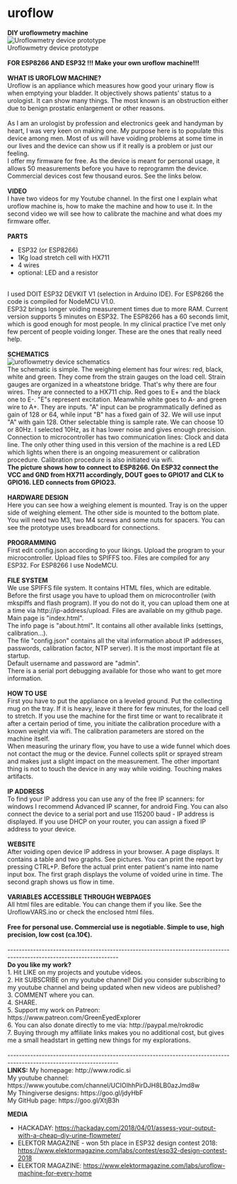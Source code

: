 # uroflow
<B>DIY uroflowmetry machine</B></BR>
<img src="https://github.com/rokrodic/uroflow/blob/master/IMAGES/20180118_085800.jpg?raw=true" alt="Uroflowmetry device prototype"></BR>
Uroflowmetry device prototype</BR>
</BR>
<B>FOR ESP8266 AND ESP32 !!! Make your own uroflow machine!!!</B></BR>
</BR>
<B>WHAT IS UROFLOW MACHINE?</B></BR>
Uroflow is an appliance which measures how good your urinary flow is when emptying your bladder. It objectively shows patients' status to a urologist. It can show many things. The most known is an obstruction either due to benign prostatic enlargement or other reasons.</BR>
</BR>
As I am an urologist by profession and electronics geek and handyman by heart, I was very keen on making one. My purpose here is to populate this device among men. Most of us will have voiding problems at some time in our lives and the device can show us if it really is a problem or just our feeling.</BR>
I offer my firmware for free. As the device is meant for personal usage, it allows 50 measurements before you have to reprogramm the device. Commercial devices cost few thousand euros. See the links below.</BR>
</BR>
<B>VIDEO</B></BR>
I have two videos for my Youtube channel. In the first one I explain what uroflow machine is, how to make the machine and how to use it. In the second video we will see how to calibrate the machine and what does my firmware offer. </BR>
</BR>
<B>PARTS</B></BR>
- ESP32 (or ESP8266)</BR>
- 1Kg load stretch cell with HX711</BR>
- 4 wires</BR>
- optional: LED and a resistor</BR>
</BR>
I used DOIT ESP32 DEVKIT V1 (selection in Arduino IDE). For ESP8266 the code is compiled for NodeMCU V1.0.</BR>
ESP32 brings longer voiding measurement times due to more RAM. Current version supports 5 minutes on ESP32. The ESP8266 has a 60 seconds limit, which is good enough for most people. In my clinical practice I've met only few percent of people voiding longer. These are the ones that really need help.</BR>
</BR>
<B>SCHEMATICS</B></BR>
<img src="https://github.com/rokrodic/uroflow/blob/master/IMAGES/SCH.png?raw=true" alt="uroflowmetry device schematics"></BR>
The schematic is simple. The weighing element has four wires: red, black, white and green. They come from the strain gauges on the load cell. Strain gauges are organized in a wheatstone bridge. That's why there are four wires. They are connected to a HX711 chip. Red goes to E+ and the black one to E-. "E"s represent excitation. Meanwhile white goes to A- and green wire to A+. They are inputs. "A" input can be programmatically defined as gain of 128 or 64, while input "B" has a fixed gain of 32. We will use input "A" with gain 128. Other selectable thing is sample rate. We can choose 10 or 80Hz. I selected 10Hz, as it has lower noise and gives enough precision. Connection to microcontroller has two communication lines: Clock and data line.
The only other thing used in this version of the machine is a red LED which lights when there is an ongoing measurement or calibration procedure. Calibration procedure is also initiated via wifi.</BR>
<B>The picture shows how to connect to ESP8266. On ESP32 connect the VCC and GND from HX711 accordingly, DOUT goes to GPIO17 and CLK to GPIO16. LED connects from GPIO23.</B></BR>
</BR>
<B>HARDWARE DESIGN</B></BR>
Here you can see how a weighing element is mounted. Tray is on the upper side of weighing element. The other side is mounted to the bottom plate. You will need two M3, two M4 screws and some nuts for spacers. You can see the prototype uses breadboard for connections.</BR>
</BR>
<B>PROGRAMMING</B></BR>
First edit config.json according to your likings. Upload the program to your microcontroller. Upload files to SPIFFS too. Files are compiled for any ESP32. For ESP8266 I use NodeMCU.</BR>
</BR>
<B>FILE SYSTEM</B></BR>
We use SPIFFS file system. It contains HTML files, which are editable. Before the first usage you have to upload them on microcontroller (with mkspiffs and flash program). If you do not do it, you can upload them one at a time via http://ip-address/upload. Files are available on my github page.</BR>
Main page is "index.html".</BR>
The info page is "about.html". It contains all other available links (settings, calibration...).</BR>
The file "config.json" contains all the vital information about IP addresses, passwords, calibration factor, NTP server). It is the most important file at startup.</BR>
Default username and password are "admin". </BR>
There is a serial port debugging available for those who want to get more information.</BR>
</BR>
<B>HOW TO USE</B></BR>
First you have to put the appliance on a leveled ground. Put the collecting mug on the tray. If it is heavy, leave it there for few minutes, for the load cell to stretch. If you use the machine for the first time or want to recalibrate it after a certain period of time, you initiate the calibration procedure with a known weight via wifi. The calibration parameters are stored on the machine itself.</BR>
When measuring the urinary flow, you have to use a wide funnel which does not contact the mug or the device. Funnel collects split or sprayed stream and makes just a slight impact on the measurement. The other important thing is not to touch the device in any way while voiding. Touching makes artifacts.</BR>
</BR>
<B>IP ADDRESS</B></BR>
To find your IP address you can use any of the free IP scanners: for windows I recommend Advanced IP scanner, for android Fing. You can also connect the device to a serial port and use 115200 baud - IP address is displayed. If you use DHCP on your router, you can assign a fixed IP address to your device.</BR>
</BR>
<B>WEBSITE</B></BR>
After voiding open device IP address in your browser. A page displays. It contains a table and two graphs. See pictures. You can print the report by pressing CTRL+P. Before the actual print enter patient's name into name input box. The first graph displays the volume of voided urine in time. The second graph shows us flow in time.</BR>
</BR>
<B>VARIABLES ACCESSIBLE THROUGH WEBPAGES</B></BR>
All html files are editable. You can change them if you like. See the UroflowVARS.ino or check the enclosed html files.</BR>
</BR>
<B>Free for personal use. Commercial use is negotiable. Simple to use, high precision, low cost (ca.10€).</B></BR>
</BR>
---------------------------------------------------------------------------------------------------------------------</BR>
<B>Do you like my work?</B></BR>
1. Hit LIKE on my projects and youtube videos.</BR>
2. Hit SUBSCRIBE on my youtube channel! Did you consider subscribing to my youtube channel and being updated when new videos are published?</BR>
3. COMMENT where you can.</BR>
4. SHARE.</BR>
5. Support my work on Patreon: https://www.patreon.com/GreenEyedExplorer</BR>
6. You can also donate directly to me via: http://paypal.me/rokrodic</BR>
7. Buying through my affiliate links makes you no additional cost, but gives me a small headstart in getting new things for my explorations.</BR>
</BR>
---------------------------------------------------------------------------------------------------------------------</BR>
<B>LINKS:</B>
My homepage: http://www.rodic.si</BR>
My youtube channel: https://www.youtube.com/channel/UCIOIhhPirDJH8LB0azJmd8w</BR>
My Thingiverse designs: https://goo.gl/jdyHbF</BR>
My GitHub page: https://goo.gl/XtjB3h</BR>

<B>MEDIA</B>
- HACKADAY: https://hackaday.com/2018/04/01/assess-your-output-with-a-cheap-diy-urine-flowmeter/
- ELEKTOR MAGAZINE - won 5th place in ESP32 design contest 2018: https://www.elektormagazine.com/labs/contest/esp32-design-contest-2018
- ELEKTOR MAGAZINE: https://www.elektormagazine.com/labs/uroflow-machine-for-every-home
